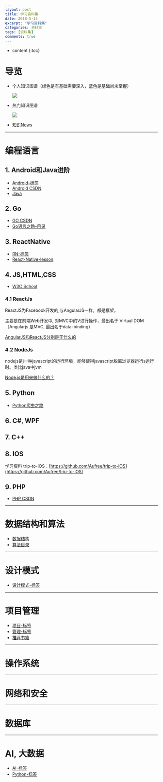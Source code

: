 ```yaml
---
layout: post
title: 学习资料集
date: 2018-5-15
excerpt: "学习资料集"
categories: 资料集
tags: [资料集]
comments: true
---
```


* content
{:toc}



# 导览

- 个人知识图谱（绿色是有基础需要深入，蓝色是基础尚未掌握）

	![](https://i.imgur.com/ls6bcDk.png)

- 热门知识图谱

	![](https://i.imgur.com/bvQYQWU.png)

- [知识News](http://vivianking6855.github.io/2018/03/16/%E7%9F%A5%E8%AF%86News/)

---

# 编程语言

## 1. Android和Java进阶

- [Android-标签](http://vivianking6855.github.io/categories/#Android-ref)
- [Android CSDN](https://blog.csdn.net/vivian_king/article/category/3102095)
- [Java](https://blog.csdn.net/vivian_king/article/category/7493754)

## 2. Go

- [GO CSDN](https://blog.csdn.net/vivian_king/article/category/7620234)
- [Go语言之路-目录](https://blog.csdn.net/vivian_king/article/details/80082454)

## 3. ReactNative

- [RN-标签](http://vivianking6855.github.io/categories/#ReactNative-ref)
- [React-Native-lesson](https://github.com/vczero/react-native-lesson)

## 4. JS,HTML,CSS

- [W3C School](http://www.w3school.com.cn/)

### 4.1 ReactJs

ReactJS为Facebook开发的,与AngularJS一样，都是框架。 

主要是在前端Web开发中, 对MVC中的V进行操作，最出名于 Virtual DOM（Angularjs 是MVC, 最出名于data-binding）

[AngularJS和ReactJS分别是干什么的](https://www.zhihu.com/question/30111787)

### 4.2 [NodeJs](https://nodejs.org/)

nodejs是j一种javascript的运行环境，能够使得javascript脱离浏览器运行s运行时。类比java中jvm

[Node.js是用来做什么的？](https://www.zhihu.com/question/33578075)

## 5. Python

- [Python爬虫之路](http://vivianking6855.github.io/2017/12/14/%E7%88%AC%E8%99%AB%E5%AD%A6%E4%B9%A0%E4%B9%8B%E8%B7%AF_1/)

## 6. C#, WPF

## 7. C++ 

## 8. IOS 

学习资料 trip-to-iOS：[https://github.com/Aufree/trip-to-iOS](https://github.com/Aufree/trip-to-iOS)

## 9. PHP

- [PHP CSDN](https://blog.csdn.net/vivian_king/article/category/3102471)

---
# 数据结构和算法

- [数据结构](https://blog.csdn.net/vivian_king/article/details/79624965)
- [算法目录](http://vivianking6855.github.io/2018/05/08/Algorithm-Index/)

---
# 设计模式

- [设计模式-标签](http://vivianking6855.github.io/tag/#设计模式-ref)

---
# 项目管理

- [项目-标签](http://vivianking6855.github.io/tag/#Projects-ref)
- [管理-标签](http://vivianking6855.github.io/tag/#%E7%AE%A1%E7%90%86-ref)
- [推荐书籍](http://vivianking6855.github.io/2018/03/16/Books/)

---
# 操作系统

---   
# 网络和安全

---   
# 数据库


---
# AI, 大数据

- [AI-标签](http://vivianking6855.github.io/tag/#AI-ref)
- [Python-标签](http://vivianking6855.github.io/categories/#Python-ref)



